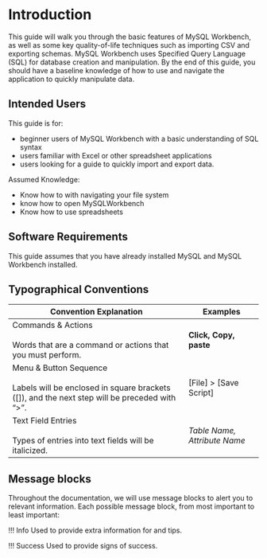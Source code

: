 # Introduction

This guide will walk you through the basic features of MySQL Workbench, as well as some key quality-of-life techniques such as importing CSV and exporting schemas. MySQL Workbench uses Specified Query Language (SQL) for database creation and manipulation. By the end of this guide, you should have a baseline knowledge of how to use and navigate the application to quickly manipulate data.

## Intended Users

This guide is for:

- beginner users of MySQL Workbench with a basic understanding of SQL syntax
- users familiar with Excel or other spreadsheet applications
- users looking for a guide to quickly import and export data.

Assumed Knowledge:

- Know how to with navigating your file system
- know how to open MySQLWorkbench
- Know how to use spreadsheets

## Software Requirements

This guide assumes that you have already installed MySQL and MySQL Workbench installed.

## Typographical Conventions

|Convention Explanation|Examples|
|-|-|
|Commands & Actions <br><br> Words that are a command or actions that you must perform. |**Click, Copy, paste**|
|Menu & Button Sequence<br><br>Labels will be enclosed in square brackets ([]), and the next step will be preceded with “>”.|[File] > [Save Script]|
|Text Field Entries<br><br>Types of entries into text fields will be italicized.|*Table Name, Attribute Name*|

## Message blocks

Throughout the documentation, we will use message blocks to alert you to relevant information.
Each possible message block, from most important to least important:

!!! Info
    Used to provide extra information for and tips.

!!! Success
    Used to provide signs of success.
